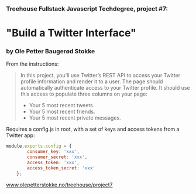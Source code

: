 ### Treehouse Fullstack Javascript Techdegree, project #7: 
# "Build a Twitter Interface"

### by Ole Petter Baugerød Stokke

From the instructions:

>In this project, you'll use Twitter’s REST API to access your Twitter profile information and render it to a user. The page should automatically authenticate access to your Twitter profile. It should use this access to populate three columns on your page:
>
> * Your 5 most recent tweets.
> * Your 5 most recent friends.
> * Your 5 most recent private messages.

Requires a config.js in root, with a set of keys and access tokens from a Twitter app:

```javascript
module.exports.config = {
        consumer_key: 'xxx',
        consumer_secret: 'xxx',
        access_token: 'xxx',
        access_token_secret: 'xxx'
    };
```

www.olepetterstokke.no/treehouse/project7